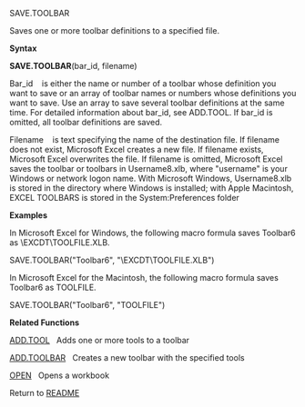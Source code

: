 SAVE.TOOLBAR

Saves one or more toolbar definitions to a specified file.

**Syntax**

**SAVE.TOOLBAR**(bar\_id, filename)

Bar\_id&nbsp;&nbsp;&nbsp;&nbsp;is either the name or number of a toolbar
whose definition you want to save or an array of toolbar names or
numbers whose definitions you want to save. Use an array to save several
toolbar definitions at the same time. For detailed information about
bar\_id, see ADD.TOOL. If bar\_id is omitted, all toolbar definitions
are saved.

Filename&nbsp;&nbsp;&nbsp;&nbsp;is text specifying the name of the
destination file. If filename does not exist, Microsoft Excel creates a
new file. If filename exists, Microsoft Excel overwrites the file. If
filename is omitted, Microsoft Excel saves the toolbar or toolbars in
Username8.xlb, where "username" is your Windows or network logon name.
With Microsoft Windows, Username8.xlb is stored in the directory where
Windows is installed; with Apple Macintosh, EXCEL TOOLBARS is stored in
the System:Preferences folder

**Examples**

In Microsoft Excel for Windows, the following macro formula saves
Toolbar6 as \\EXCDT\\TOOLFILE.XLB.

SAVE.TOOLBAR("Toolbar6", "\\EXCDT\\TOOLFILE.XLB")

In Microsoft Excel for the Macintosh, the following macro formula saves
Toolbar6 as TOOLFILE.

SAVE.TOOLBAR("Toolbar6", "TOOLFILE")

**Related Functions**

[ADD.TOOL](ADD.TOOL.md)&nbsp;&nbsp;&nbsp;Adds one or more tools to a toolbar

[ADD.TOOLBAR](ADD.TOOLBAR.md)&nbsp;&nbsp;&nbsp;Creates a new toolbar with the specified
tools

[OPEN](OPEN.md)&nbsp;&nbsp;&nbsp;Opens a workbook



Return to [README](README.md)

